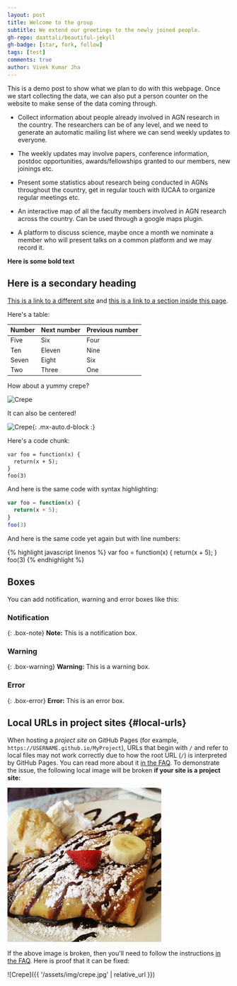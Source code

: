 ```yaml
---
layout: post
title: Welcome to the group
subtitle: We extend our greetings to the newly joined people.
gh-repo: daattali/beautiful-jekyll
gh-badge: [star, fork, follow]
tags: [test]
comments: true
author: Vivek Kumar Jha
---
```


This is a demo post to show what we plan to do with this webpage. Once we start collecting the data, we can also put a person counter on the website to make sense of the data coming through.



- Collect information about people already involved in AGN research in the country. The researchers can be of any level, and we need to generate an automatic mailing list where we can send weekly updates to everyone.

- The weekly updates may involve papers, conference information, postdoc opportunities, awards/fellowships granted to our members, new joinings etc.

- Present some statistics about research being conducted in AGNs throughout the country, get in regular touch with IUCAA to organize regular meetings etc.

- An interactive map of all the faculty members involved in AGN research across the country. Can be used through a google maps plugin.

-  A platform to discuss science, maybe once a month we nominate a member who will present talks on a common platform and we may record it.



**Here is some bold text**

## Here is a secondary heading

[This is a link to a different site](https://deanattali.com/) and [this is a link to a section inside this page](#local-urls).

Here's a table:

| Number | Next number | Previous number |
| :------ |:--- | :--- |
| Five | Six | Four |
| Ten | Eleven | Nine |
| Seven | Eight | Six |
| Two | Three | One |

How about a yummy crepe?

![Crepe](https://beautifuljekyll.com/assets/img/crepe.jpg)

It can also be centered!

![Crepe](https://beautifuljekyll.com/assets/img/crepe.jpg){: .mx-auto.d-block :}

Here's a code chunk:

~~~
var foo = function(x) {
  return(x + 5);
}
foo(3)
~~~

And here is the same code with syntax highlighting:

```javascript
var foo = function(x) {
  return(x + 5);
}
foo(3)
```

And here is the same code yet again but with line numbers:

{% highlight javascript linenos %}
var foo = function(x) {
  return(x + 5);
}
foo(3)
{% endhighlight %}

## Boxes
You can add notification, warning and error boxes like this:

### Notification

{: .box-note}
**Note:** This is a notification box.

### Warning

{: .box-warning}
**Warning:** This is a warning box.

### Error

{: .box-error}
**Error:** This is an error box.

## Local URLs in project sites {#local-urls}

When hosting a *project site* on GitHub Pages (for example, `https://USERNAME.github.io/MyProject`), URLs that begin with `/` and refer to local files may not work correctly due to how the root URL (`/`) is interpreted by GitHub Pages. You can read more about it [in the FAQ](https://beautifuljekyll.com/faq/#links-in-project-page). To demonstrate the issue, the following local image will be broken **if your site is a project site:**

![Crepe](/assets/img/crepe.jpg)

If the above image is broken, then you'll need to follow the instructions [in the FAQ](https://beautifuljekyll.com/faq/#links-in-project-page). Here is proof that it can be fixed:

![Crepe]({{ '/assets/img/crepe.jpg' | relative_url }})
